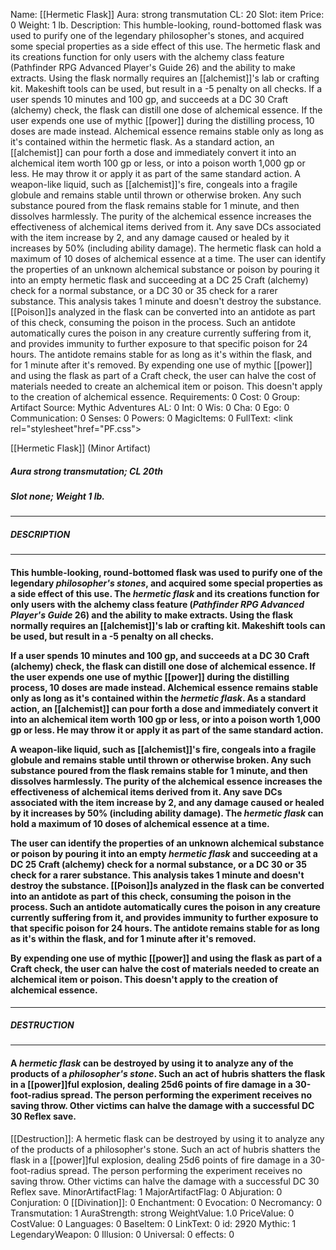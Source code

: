 Name: [[Hermetic Flask]]
Aura: strong transmutation
CL: 20
Slot: item
Price: 0
Weight: 1 lb.
Description: This humble-looking, round-bottomed flask was used to purify one of the legendary philosopher's stones, and acquired some special properties as a side effect of this use. The hermetic flask and its creations function for only users with the alchemy class feature (Pathfinder RPG Advanced Player's Guide 26) and the ability to make extracts. Using the flask normally requires an [[alchemist]]'s lab or crafting kit. Makeshift tools can be used, but result in a -5 penalty on all checks. If a user spends 10 minutes and 100 gp, and succeeds at a DC 30 Craft (alchemy) check, the flask can distill one dose of alchemical essence. If the user expends one use of mythic [[power]] during the distilling process, 10 doses are made instead. Alchemical essence remains stable only as long as it's contained within the hermetic flask. As a standard action, an [[alchemist]] can pour forth a dose and immediately convert it into an alchemical item worth 100 gp or less, or into a poison worth 1,000 gp or less. He may throw it or apply it as part of the same standard action. A weapon-like liquid, such as [[alchemist]]'s fire, congeals into a fragile globule and remains stable until thrown or otherwise broken. Any such substance poured from the flask remains stable for 1 minute, and then dissolves harmlessly. The purity of the alchemical essence increases the effectiveness of alchemical items derived from it. Any save DCs associated with the item increase by 2, and any damage caused or healed by it increases by 50% (including ability damage). The hermetic flask can hold a maximum of 10 doses of alchemical essence at a time. The user can identify the properties of an unknown alchemical substance or poison by pouring it into an empty hermetic flask and succeeding at a DC 25 Craft (alchemy) check for a normal substance, or a DC 30 or 35 check for a rarer substance. This analysis takes 1 minute and doesn't destroy the substance. [[Poison]]s analyzed in the flask can be converted into an antidote as part of this check, consuming the poison in the process. Such an antidote automatically cures the poison in any creature currently suffering from it, and provides immunity to further exposure to that specific poison for 24 hours. The antidote remains stable for as long as it's within the flask, and for 1 minute after it's removed. By expending one use of mythic [[power]] and using the flask as part of a Craft check, the user can halve the cost of materials needed to create an alchemical item or poison. This doesn't apply to the creation of alchemical essence.
Requirements: 0
Cost: 0
Group: Artifact
Source: Mythic Adventures
AL: 0
Int: 0
Wis: 0
Cha: 0
Ego: 0
Communication: 0
Senses: 0
Powers: 0
MagicItems: 0
FullText: <link rel="stylesheet"href="PF.css"><div class="heading"><p class="alignleft">[[Hermetic Flask]] (Minor Artifact)</p><div style="clear: both;"></div></div><div><h5><b>Aura </b>strong transmutation; <b>CL </b>20th</h5><h5><b>Slot </b>none; <b>Weight </b>1 lb.</h5></div><hr/><div><h5><b>DESCRIPTION</b></h5></div><hr/><div><h4><p>This humble-looking, round-bottomed flask was used to purify one of the legendary <i><i>philosopher's stone</i>s</i>, and acquired some special properties as a side effect of this use. The <i>hermetic flask</i> and its creations function for only users with the alchemy class feature (<i>Pathfinder RPG Advanced Player's Guide</i> 26) and the ability to make extracts. Using the flask normally requires an [[alchemist]]'s lab or crafting kit. Makeshift tools can be used, but result in a -5 penalty on all checks. </p><p>If a user spends 10 minutes and 100 gp, and succeeds at a DC 30 Craft (alchemy) check, the flask can distill one dose of alchemical essence. If the user expends one use of mythic [[power]] during the distilling process, 10 doses are made instead. Alchemical essence remains stable only as long as it's contained within the <i>hermetic flask</i>. As a standard action, an [[alchemist]] can pour forth a dose and immediately convert it into an alchemical item worth 100 gp or less, or into a poison worth 1,000 gp or less. He may throw it or apply it as part of the same standard action. </p><p>A weapon-like liquid, such as [[alchemist]]'s fire, congeals into a fragile globule and remains stable until thrown or otherwise broken. Any such substance poured from the flask remains stable for 1 minute, and then dissolves harmlessly. The purity of the alchemical essence increases the effectiveness of alchemical items derived from it. Any save DCs associated with the item increase by 2, and any damage caused or healed by it increases by 50% (including ability damage). The <i>hermetic flask</i> can hold a maximum of 10 doses of alchemical essence at a time. </p><p>The user can identify the properties of an unknown alchemical substance or poison by pouring it into an empty <i>hermetic flask</i> and succeeding at a DC 25 Craft (alchemy) check for a normal substance, or a DC 30 or 35 check for a rarer substance. This analysis takes 1 minute and doesn't destroy the substance. [[Poison]]s analyzed in the flask can be converted into an antidote as part of this check, consuming the poison in the process. Such an antidote automatically cures the poison in any creature currently suffering from it, and provides immunity to further exposure to that specific poison for 24 hours. The antidote remains stable for as long as it's within the flask, and for 1 minute after it's removed. </p><p>By expending one use of mythic [[power]] and using the flask as part of a Craft check, the user can halve the cost of materials needed to create an alchemical item or poison. This doesn't apply to the creation of alchemical essence.</p></h4></div><hr/><div><h5><b>DESTRUCTION</b></h5></div><hr/><div><h4><p>A <i>hermetic flask</i> can be destroyed by using it to analyze any of the products of a <i>philosopher's stone</i>. Such an act of hubris shatters the flask in a [[power]]ful explosion, dealing 25d6 points of fire damage in a 30-foot-radius spread. The person performing the experiment receives no saving throw. Other victims can halve the damage with a successful DC 30 Reflex save.</p></h4></div>
[[Destruction]]: A hermetic flask can be destroyed by using it to analyze any of the products of a philosopher's stone. Such an act of hubris shatters the flask in a [[power]]ful explosion, dealing 25d6 points of fire damage in a 30-foot-radius spread. The person performing the experiment receives no saving throw. Other victims can halve the damage with a successful DC 30 Reflex save.
MinorArtifactFlag: 1
MajorArtifactFlag: 0
Abjuration: 0
Conjuration: 0
[[Divination]]: 0
Enchantment: 0
Evocation: 0
Necromancy: 0
Transmutation: 1
AuraStrength: strong
WeightValue: 1.0
PriceValue: 0
CostValue: 0
Languages: 0
BaseItem: 0
LinkText: 0
id: 2920
Mythic: 1
LegendaryWeapon: 0
Illusion: 0
Universal: 0
effects: 0
